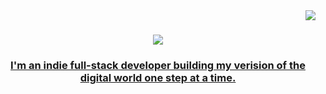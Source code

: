 <img align="right" src="https://visitor-badge.laobi.icu/badge?page_id=xrikoo.xrikoo" />

<h1 align="center">
  <a href="https://git.io/typing-svg">
    <img src="https://camo.githubusercontent.com/868ba3a5d3ee1f816bec3fc9a9641a3b07804c805f00fa14fa0804136191589c/68747470733a2f2f726561646d652d747970696e672d7376672e6865726f6b756170702e636f6d2f3f666f6e743d5269676874656f75732673697a653d3335266475726174696f6e3d343030302670617573653d3130303026636f6c6f723d3344433146372663656e7465723d74727565267643656e7465723d747275652672616e646f6d3d66616c73652677696474683d353030266865696768743d3730266c696e65733d48692b5468657265212b2546302539462539312538423b49276d2b52696b6f213b57656c636f6d6521"
  </a>
</h1>

<h3 align="center">I'm an indie full-stack developer building my verision of the digital world one step at a time.</h3>

<br/>

